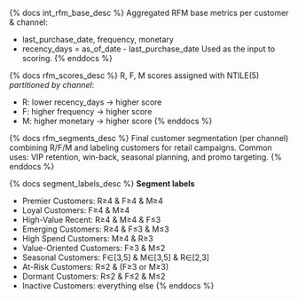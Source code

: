 {% docs int_rfm_base_desc %}
Aggregated RFM base metrics per customer & channel:
- last_purchase_date, frequency, monetary
- recency_days = as_of_date - last_purchase_date
Used as the input to scoring.
{% enddocs %}

{% docs rfm_scores_desc %}
R, F, M scores assigned with NTILE(5) *partitioned by channel*:
- R: lower recency_days → higher score
- F: higher frequency → higher score
- M: higher monetary → higher score
{% enddocs %}

{% docs rfm_segments_desc %}
Final customer segmentation (per channel) combining R/F/M and labeling customers for retail campaigns.
Common uses: VIP retention, win-back, seasonal planning, and promo targeting.
{% enddocs %}

{% docs segment_labels_desc %}
**Segment labels**
- Premier Customers: R≥4 & F≥4 & M≥4
- Loyal Customers: F≥4 & M≥4
- High-Value Recent: R≥4 & M≥4 & F≤3
- Emerging Customers: R≥4 & F≤3 & M≤3
- High Spend Customers: M≥4 & R≥3
- Value-Oriented Customers: F≥3 & M≤2
- Seasonal Customers: F∈[3,5] & M∈[3,5] & R∈[2,3]
- At-Risk Customers: R≤2 & (F≥3 or M≥3)
- Dormant Customers: R≤2 & F≤2 & M≤2
- Inactive Customers: everything else
{% enddocs %}
